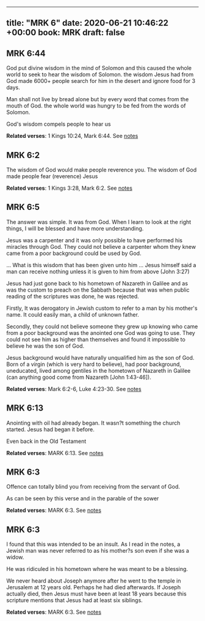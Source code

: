 
---
title: "MRK 6"
date: 2020-06-21 10:46:22 +00:00
book: MRK
draft: false
---

## MRK 6:44

God put divine wisdom in the mind of Solomon and this caused the whole world to seek to hear the wisdom of Solomon. the wisdom Jesus had from God made 6000+ people search for him in the desert and ignore food for 3 days.

Man shall not live by bread alone but by every word that comes from the mouth of God. the whole world was hungry to be fed from the words of Solomon.

God's wisdom compels people to hear us

**Related verses**: 1 Kings 10:24, Mark 6:44. See [notes](https://my.bible.com/notes/3456780797469253976)


## MRK 6:2

The wisdom of God would make people reverence you. The wisdom of God made people fear (reverence) Jesus

**Related verses**: 1 Kings 3:28, Mark 6:2. See [notes](https://my.bible.com/notes/3450186828065006384)


## MRK 6:5

The answer was simple. It was from God. When I learn to look at the right things, I will be blessed and have more understanding.

Jesus was a carpenter and it was only possible to have performed his miracles through God. They could not believe a carpenter whom they knew came from a poor background could be used by God.

... What is this wisdom that has been given unto him ...
Jesus himself said a man can receive nothing unless it is given to him from above (John 3:27)

Jesus had just gone back to his hometown of Nazareth in Galilee and as was the custom to preach on the Sabbath because that was when public reading of the scriptures was done, he was rejected.

Firstly, It was derogatory in Jewish custom to refer to a man by his mother's name. It could easily man, a child of unknown father.

Secondly, they could not believe someone they grew up knowing who came from a poor background was the anointed one God was going to use. They could not see him as higher than themselves and found it impossible to believe he was the son of God.

Jesus background would have naturally unqualified him as the son of God. Born of a virgin (which is very hard to believe), had poor background, uneducated, lived among gentiles in the hometown of Nazareth in Galilee (can anything good come from Nazareth [John 1:43-46]).

**Related verses**: Mark 6:2-6, Luke 4:23-30. See [notes](https://my.bible.com/notes/3324176571292181199)


## MRK 6:13

Anointing with oil had already began. It wasn?t something the church started. Jesus had began it before.

Even back in the Old Testament

**Related verses**: MARK 6:13. See [notes](https://my.bible.com/notes/2875607859268935950)


## MRK 6:3

Offence can totally blind you from receiving from the servant of God.

As can be seen by this verse and in the parable of the sower

**Related verses**: MARK 6:3. See [notes](https://my.bible.com/notes/2875605498798530790)


## MRK 6:3

I found that this was intended to be an insult. As I read in the notes, a Jewish man was never referred to as his mother?s son even if she was a widow.

He was ridiculed in his hometown where he was meant to be a blessing.

We never heard about Joseph anymore after he went to the temple in Jerusalem at 12 years old. Perhaps he had died afterwards. If Joseph actually died, then Jesus must have been at least 18 years because this scripture mentions that Jesus had at least six siblings.

**Related verses**: MARK 6:3. See [notes](https://my.bible.com/notes/2875604219795857624)

